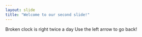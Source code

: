 ```yaml
---
layout: slide
title: "Welcome to our second slide!"
---
```

Broken clock is right twice a day
Use the left arrow to go back!
